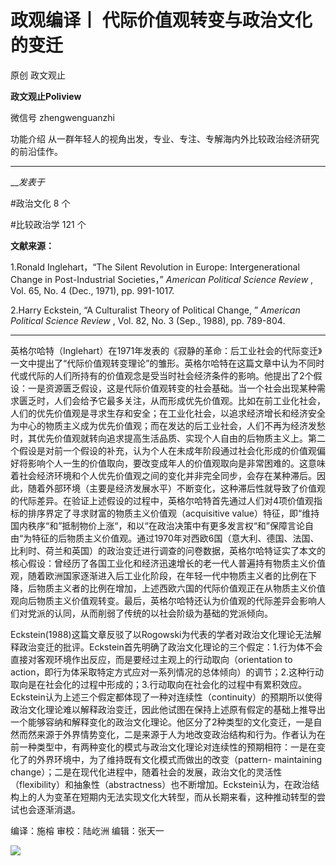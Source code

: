 

#  政观编译丨 代际价值观转变与政治文化的变迁

原创 政文观止 

**政文观止Poliview** 

微信号 zhengwenguanzhi

功能介绍 从一群年轻人的视角出发，专业、专注、专解海内外比较政治经济研究的前沿佳作。

____

___发表于_


#政治文化 8 个

#比较政治学 121 个

**文献来源：**

1.Ronald Inglehart，“The Silent Revolution in Europe: Intergenerational Change
in Post-Industrial Societies，” _American Political Science Review_ , Vol. 65,
No. 4 (Dec., 1971), pp. 991-1017.

2.Harry Eckstein, “A Culturalist Theory of Political Change, ” _American
Political Science Review_ , Vol. 82, No. 3 (Sep., 1988), pp. 789-804.

 ****

英格尔哈特（Inglehart）在1971年发表的《寂静的革命：后工业社会的代际变迁》一文中提出了“代际价值观转变理论”的雏形。英格尔哈特在这篇文章中认为不同时代或代际的人们所持有的价值观念是受当时社会经济条件的影响。他提出了2个假设：一是资源匮乏假设，这是代际价值观转变的社会基础。当一个社会出现某种需求匮乏时，人们会给予它最多关注，从而形成优先价值观。比如在前工业化社会，人们的优先价值观是寻求生存和安全；在工业化社会，以追求经济增长和经济安全为中心的物质主义成为优先价值观；而在发达的后工业社会，人们不再为经济发愁时，其优先价值观就转向追求提高生活品质、实现个人自由的后物质主义上。第二个假设是对前一个假设的补充，认为个人在未成年阶段通过社会化形成的价值观偏好将影响个人一生的价值取向，要改变成年人的价值观取向是非常困难的。这意味着社会经济环境和个人优先价值观之间的变化并非完全同步，会存在某种滞后。因此，随着外部环境（主要是经济发展水平）不断变化，这种滞后性就导致了价值观的代际差异。在验证上述假设的过程中，英格尔哈特首先通过人们对4项价值观指标的排序界定了寻求财富的物质主义价值观（acquisitive
value）特征，即“维持国内秩序“和”抵制物价上涨“，和以“在政治决策中有更多发言权“和”保障言论自由“为特征的后物质主义价值观。通过1970年对西欧6国（意大利、德国、法国、比利时、荷兰和英国）的政治变迁进行调查的问卷数据，英格尔哈特证实了本文的核心假设：曾经历了各国工业化和经济迅速增长的老一代人普遍持有物质主义价值观，随着欧洲国家逐渐进入后工业化阶段，在年轻一代中物质主义者的比例在下降，后物质主义者的比例在增加，上述西欧六国的代际价值观正在从物质主义价值观向后物质主义价值观转变。最后，英格尔哈特还认为价值观的代际差异会影响人们对党派的认同，从而削弱了传统的以社会阶级为基础的党派倾向。

  

Eckstein(1988)这篇文章反驳了以Rogowski为代表的学者对政治文化理论无法解释政治变迁的批评。Eckstein首先明确了政治文化理论的三个假定：1.行为体不会直接对客观环境作出反应，而是要经过主观上的行动取向（orientation
to
action，即行为体采取特定方式应对一系列情况的总体倾向）的调节；2.这种行动取向是在社会化的过程中形成的；3.行动取向在社会化的过程中有累积效应。Eckstein认为上述三个假定都体现了一种对连续性（continuity）的预期所以使得政治文化理论难以解释政治变迁，因此他试图在保持上述原有假定的基础上推导出一个能够容纳和解释变化的政治文化理论。他区分了2种类型的文化变迁，一是自然而然来源于外界情势变化，二是来源于人为地改变政治结构和行为。作者认为在前一种类型中，有两种变化的模式与政治文化理论对连续性的预期相符：一是在变化了的外界环境中，为了维持既有文化模式而做出的改变（pattern-
maintaining
change）；二是在现代化进程中，随着社会的发展，政治文化的灵活性（flexibility）和抽象性（abstractness）也不断增加。Eckstein认为，在政治结构上的人为变革在短期内无法实现文化大转型，而从长期来看，这种推动转型的尝试也会逐渐消退。

编译：施榕 审校：陆屹洲 编辑：张天一

  

![](/images/130/2.jpeg)

  

